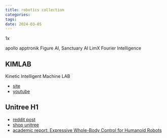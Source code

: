 ```yaml
---
title: robotics collection
categories: 
tags: 
date: 2024-03-05
---
```


1x

apollo  apptronik
Figure AI,
Sanctuary AI
LimX
Fourier Intelligence

## KIMLAB

Kinetic Intelligent Machine LAB

- [site](https://publish.illinois.edu/kimlab2020/publications/)
- [youtube](https://www.youtube.com/@KIMLAB2020)

## Unitree H1

- [reddit post](https://www.reddit.com/r/robotics/comments/1b5pz62/humanoid_robot_dancing_high_five_waving_hugging/)
- [shop unitree](https://shop.unitree.com/products/unitree-h1)
- [academic report: Expressive Whole-Body Control for Humanoid Robots](https://expressive-humanoid.github.io/)